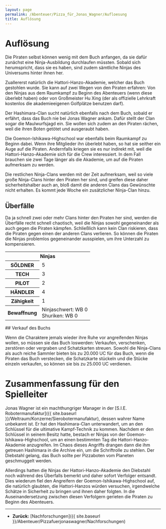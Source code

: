 ```yaml
---
layout: page
permalink: /Abenteuer/Pizza_für_Jonas_Wagner/Aufloesung
title: Auflösung
---
```


# Auflösung

Die Piraten selbst können wenig mit dem Buch anfangen, da sie dafür zunächst eine Ninja-Ausbildung durchlaufen müssten. Sobald sich herumspricht, dass sie es haben, sind zudem sämtliche Ninjas des Universums hinter ihnen her.

Zuallererst natürlich die Hattori-Hanzo-Akademie, welcher das Buch gestohlen wurde. Sie kann auf zwei Wegen von den Piraten erfahren: Von den Ninjas aus dem Raumkampf zu Beginn des Abenteuers (wenn diese überlebt haben) oder von Großmeister Hu Xing (der als offizielle Lehrkraft kostenlos die akademieeigenen Golfplätze benutzen darf).

Der Hashimara-Clan sucht natürlich ebenfalls nach dem Buch, sobald er erfährt, dass das Buch nie bei Jonas Wagner ankam. Dafür stellt der Clan sogar die Maulwurfsjagd ein. Sie wollen sich zudem an den Piraten rächen, weil die ihren Boten getötet und ausgeraubt haben.

Die Goemon-Ishikawa-Highschool war ebenfalls beim Raumkampf zu Beginn dabei. Wenn ihre Mitglieder ihn überlebt haben, so hat sie seither ein Auge auf die Piraten. Andernfalls kriegen sie es nur indirekt mit, weil die Hattori-Hanzo-Akademie sich für die Crew interessiert. In dem Fall brauchen sie zwei Tage länger als die Akademie, um auf die Piraten aufmerksam zu werden.

Die restlichen Ninja-Clans werden mit der Zeit aufmerksam, weil so viele große Ninja-Clans hinter den Piraten her sind, und greifen diese daher sicherheitshalber auch an, bloß damit die anderen Clans das Gewünschte nicht erhalten. Es kommt jede Woche ein zusätzlicher Ninja-Clan hinzu.

## Überfälle

Da ja schnell zwei oder mehr Clans hinter den Piraten her sind, werden die Überfälle recht schnell chaotisch, weil die Ninjas sowohl gegeneinander als auch gegen die Piraten kämpfen. Schließlich kann kein Clan riskieren, dass die Piraten gegen einen der anderen Clans verlieren. So können die Piraten die Ninjas problemlos gegeneinander ausspielen, um ihre Unterzahl zu kompensieren.

<table>
<tbody>
<tr><th colspan="2">Ninjas</th></tr>
<tr><th>SÖLDNER</th><td>5</td></tr>
<tr><th>TECH</th><td>3</td></tr>
<tr><th>PILOT</th><td>2</td></tr>
<tr><th>HÄNDLER</th><td>4</td></tr>
<tr><th>Zähigkeit</th><td>1</td></tr>
<tr><th>Bewaffnung</th><td>Ninjaschwert: WB 0<br/>
Shuriken: WB 0</td></tr>
</tbody>
</table>
## Verkauf des Buchs

Wenn die Charaktere jemals wieder ihre Ruhe vor angreifenden Ninjas wollen, so müssen sie das Buch loswerden: Verkaufen, verschenken, zerstören oder vergraben und Schatzkarten streuen. Sowohl die Ninja-Clans als auch reiche Sammler bieten bis zu 20.000 UC für das Buch, wenn die Piraten das Buch verstecken, die Schatzkarte stückeln und die Stücke einzeln verkaufen, so können sie bis zu 25.000 UC verdienen.

# Zusammenfassung für den Spielleiter

Jonas Wagner ist ein machthungriger Manager in der [S.I.E. Robotermanufaktur]({{ site.baseurl }}/Weltraum/Konzerne/Sierobotermanufaktur), dessen wahrer Name unbekannt ist. Er hat den Hashimara-Clan unterwandert, um an den Schlüssel für die ultimative Kampf-Technik zu kommen. Nachdem er den Schlüssel in seinem Besitz hatte, bestach er Ninjas von der Goemon-Ishikawa-Highschool, um an einen bestimmten Tag die Hattori-Hanzo-Akademie anzugreifen. Im Chaos dieses Angriffs drangen dann die ihm getreuen Hashimara in die Archive ein, um die Schriftrolle zu stehlen. Der Diebstahl gelang, das Buch sollte per Pizzaboten vom Planeten geschmuggelt werden.

Allerdings hatten die Ninjas der Hattori-Hanzo-Akademie den Diebstahl noch während des Überfalls bemerkt und daher sofort Verfolger entsandt. Dies wiederum fiel den Angreifern der Goemon-Ishikawa-Highschool auf, die natürlich glaubten, die Hattori-Hanzos würden versuchen, irgendwelche Schätze in Sicherheit zu bringen und ihnen daher folgten. In die Auseinandersetzung zwischen diesen Verfolgern gerieten die Piraten zu Beginn des Abenteuers.


***
- **Zurück:** [Nachforschungen]({{ site.baseurl }}/Abenteuer/Pizzafuerjonaswagner/Nachforschungen)

